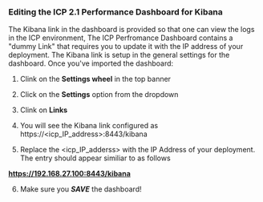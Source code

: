 ### Editing the ICP 2.1 Performance Dashboard for Kibana
The Kibana link in the dashboard is provided so that one can view the logs in the ICP environment, The ICP Perfromance Dashboard
contains a "dummy Link" that requires you to update it with the IP address of your deployment. The Kibana link is setup in the general settings for the dashboard. Once you've imported the dashboard: 

1. Clink on the **Settings wheel** in the top banner

2. Click on the **Settings** option from the dropdown

3. Clink on **Links**

4. You will see the Kibana link configured as https://<icp_IP_address>:8443/kibana 

5. Replace the <icp_IP_adderss> with the IP Address of your deployment. The entry should appear similiar to as follows

**https://192.168.27.100:8443/kibana**

6. Make sure you ***SAVE*** the dashboard! 
